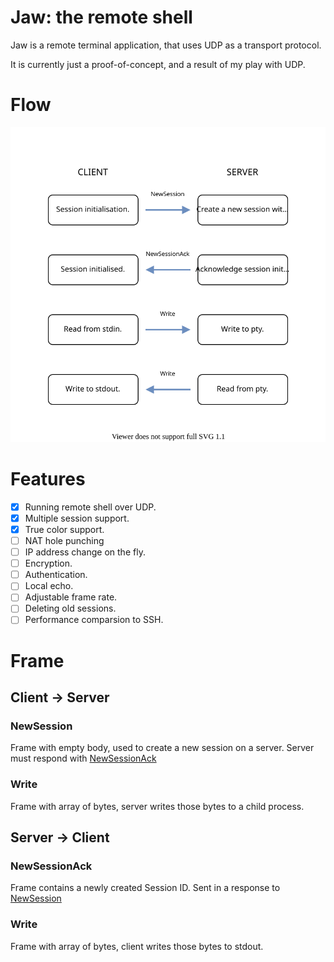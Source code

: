 # Jaw: the remote shell

Jaw is a remote terminal application, that uses UDP as a transport protocol.

It is currently just a proof-of-concept, and a result of my play with UDP.

# Flow

![flow image](./docs/flow.svg)

# Features

- [x] Running remote shell over UDP.
- [x] Multiple session support.
- [x] True color support.
- [ ] NAT hole punching 
- [ ] IP address change on the fly.
- [ ] Encryption.
- [ ] Authentication.
- [ ] Local echo.
- [ ] Adjustable frame rate.
- [ ] Deleting old sessions.
- [ ] Performance comparsion to SSH.

# Frame

## Client -> Server

### NewSession

Frame with empty body, used to create a new session on a server. Server must respond with [NewSessionAck](#NewSessionAck)

### Write

Frame with array of bytes, server writes those bytes to a child process.

## Server -> Client

### NewSessionAck

Frame contains a newly created Session ID. Sent in a response to [NewSession](#NewSession)

### Write

Frame with array of bytes, client writes those bytes to stdout.
